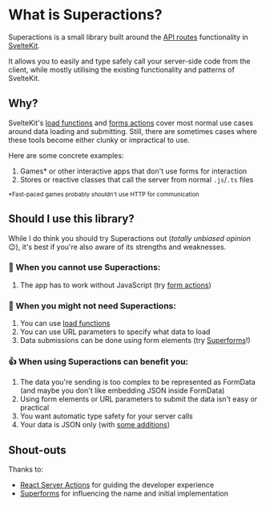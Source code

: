 # What is Superactions?

Superactions is a small library built around the [API routes](https://kit.svelte.dev/docs/routing#server) functionality in [SvelteKit](https://kit.svelte.dev).

It allows you to easily and type safely call your server-side code from the client, while mostly utilising the existing functionality and patterns of SvelteKit.

## Why?

SvelteKit's [load functions](https://kit.svelte.dev/docs/load) and [forms actions](https://kit.svelte.dev/docs/form-actions) cover most normal use cases around data loading and submitting. Still, there are sometimes cases where these tools become either clunky or impractical to use.

Here are some concrete examples:

1. Games\* or other interactive apps that don't use forms for interaction
2. Stores or reactive classes that call the server from normal `.js`/`.ts` files

<small>\*Fast-paced games probably shouldn't use HTTP for communication</small>

## Should I use this library?

While I do think you should try Superactions out (_totally unbiased opinion_ 😉), it's best if you're also aware of its strengths and weaknesses.

### 🚫 When you cannot use Superactions:

1. The app has to work without JavaScript (try [form actions](https://kit.svelte.dev/docs/form-actions))

### 🤷 When you might not need Superactions:

1. You can use [load functions](https://kit.svelte.dev/docs/load)
2. You can use URL parameters to specify what data to load
3. Data submissions can be done using form elements (try [Superforms](https://superforms.rocks)!)

### 👍 When using Superactions can benefit you:

1. The data you're sending is too complex to be represented as FormData (and maybe you don't like embedding JSON inside FormData)
2. Using form elements or URL parameters to submit the data isn't easy or practical
3. You want automatic type safety for your server calls
4. Your data is JSON only (with [some additions](/guide/restrictions.md#restrictions))

## Shout-outs

Thanks to:

- [React Server Actions](https://react.dev/reference/rsc/server-actions) for guiding the developer experience
- [Superforms](https://superforms.rocks) for influencing the name and initial implementation
